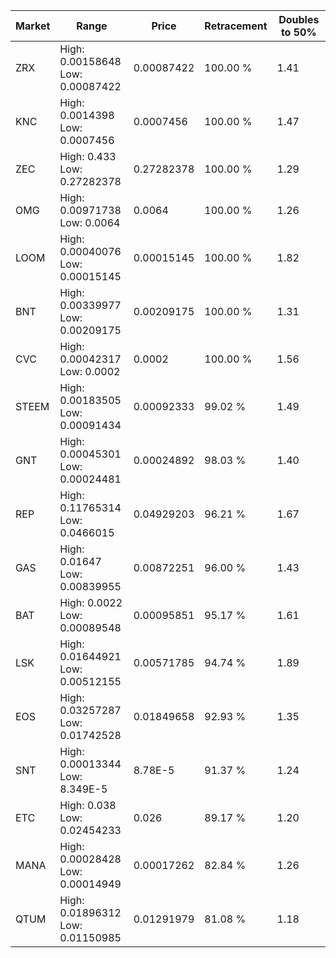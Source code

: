 | Market | Range | Price| Retracement | Doubles to 50% |
| --- | --- | --- | --- | --- |
| ZRX | High: 0.00158648<br />Low: 0.00087422 | 0.00087422 | 100.00 % | 1.41 |
| KNC | High: 0.0014398<br />Low: 0.0007456 | 0.0007456 | 100.00 % | 1.47 |
| ZEC | High: 0.433<br />Low: 0.27282378 | 0.27282378 | 100.00 % | 1.29 |
| OMG | High: 0.00971738<br />Low: 0.0064 | 0.0064 | 100.00 % | 1.26 |
| LOOM | High: 0.00040076<br />Low: 0.00015145 | 0.00015145 | 100.00 % | 1.82 |
| BNT | High: 0.00339977<br />Low: 0.00209175 | 0.00209175 | 100.00 % | 1.31 |
| CVC | High: 0.00042317<br />Low: 0.0002 | 0.0002 | 100.00 % | 1.56 |
| STEEM | High: 0.00183505<br />Low: 0.00091434 | 0.00092333 | 99.02 % | 1.49 |
| GNT | High: 0.00045301<br />Low: 0.00024481 | 0.00024892 | 98.03 % | 1.40 |
| REP | High: 0.11765314<br />Low: 0.0466015 | 0.04929203 | 96.21 % | 1.67 |
| GAS | High: 0.01647<br />Low: 0.00839955 | 0.00872251 | 96.00 % | 1.43 |
| BAT | High: 0.0022<br />Low: 0.00089548 | 0.00095851 | 95.17 % | 1.61 |
| LSK | High: 0.01644921<br />Low: 0.00512155 | 0.00571785 | 94.74 % | 1.89 |
| EOS | High: 0.03257287<br />Low: 0.01742528 | 0.01849658 | 92.93 % | 1.35 |
| SNT | High: 0.00013344<br />Low: 8.349E-5 | 8.78E-5 | 91.37 % | 1.24 |
| ETC | High: 0.038<br />Low: 0.02454233 | 0.026 | 89.17 % | 1.20 |
| MANA | High: 0.00028428<br />Low: 0.00014949 | 0.00017262 | 82.84 % | 1.26 |
| QTUM | High: 0.01896312<br />Low: 0.01150985 | 0.01291979 | 81.08 % | 1.18 |
